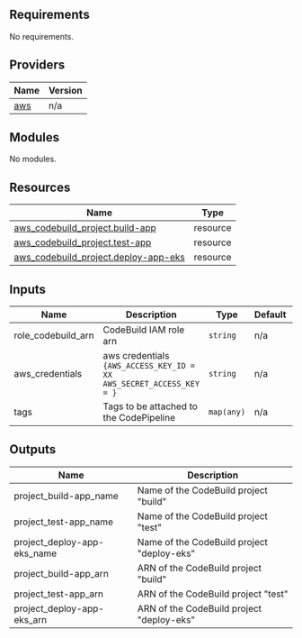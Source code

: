 ## Requirements

No requirements.

## Providers

| Name | Version |
|------|---------|
| <a name="provider_aws"></a> [aws](#provider\_aws) | n/a |

## Modules

No modules.

## Resources

| Name | Type |
|------|------|
| [aws_codebuild_project.build-app](https://registry.terraform.io/providers/hashicorp/aws/latest/docs/resources/codebuild_project) | resource |
| [aws_codebuild_project.test-app](https://registry.terraform.io/providers/hashicorp/aws/latest/docs/resources/codebuild_project) | resource |
| [aws_codebuild_project.deploy-app-eks](https://registry.terraform.io/providers/hashicorp/aws/latest/docs/resources/codebuild_project) | resource |


## Inputs

| Name | Description | Type | Default | Required |
|------|-------------|------|---------|:--------:|
|role_codebuild_arn | CodeBuild IAM role arn | `string` | n/a | yes |
|aws_credentials | aws credentials `{AWS_ACCESS_KEY_ID = XX AWS_SECRET_ACCESS_KEY = }` | `string` | n/a | yes |
|tags | Tags to be attached to the CodePipeline |  `map(any)` |  n/a | yes |


## Outputs

| Name | Description |
|------|-------------|
| project_build-app_name | Name of the CodeBuild project "build" |
| project_test-app_name | Name of the CodeBuild project "test" |
| project_deploy-app-eks_name | Name of the CodeBuild project "deploy-eks"  |
| project_build-app_arn | ARN of the CodeBuild project "build" |
| project_test-app_arn | ARN of the CodeBuild project "test" |
| project_deploy-app-eks_arn | ARN of the CodeBuild project "deploy-eks"  |


